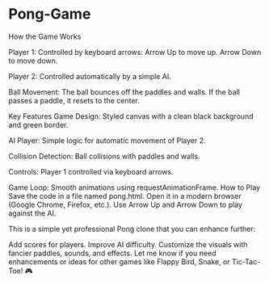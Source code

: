 # Pong-Game

How the Game Works

Player 1:
Controlled by keyboard arrows:
Arrow Up to move up.
Arrow Down to move down.

Player 2:
Controlled automatically by a simple AI.

Ball Movement:
The ball bounces off the paddles and walls.
If the ball passes a paddle, it resets to the center.

Key Features
Game Design:
Styled canvas with a clean black background and green border.

AI Player:
Simple logic for automatic movement of Player 2.

Collision Detection:
Ball collisions with paddles and walls.

Controls:
Player 1 controlled via keyboard arrows.

Game Loop:
Smooth animations using requestAnimationFrame.
How to Play
Save the code in a file named pong.html.
Open it in a modern browser (Google Chrome, Firefox, etc.).
Use Arrow Up and Arrow Down to play against the AI.

This is a simple yet professional Pong clone that you can enhance further:

Add scores for players.
Improve AI difficulty.
Customize the visuals with fancier paddles, sounds, and effects.
Let me know if you need enhancements or ideas for other games like Flappy Bird, Snake, or Tic-Tac-Toe! 🎮
